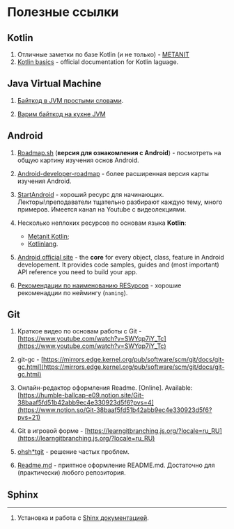 # Полезные ссылки


## Kotlin

1. Отличные заметки по базе Kotlin (и не только) - [METANIT](https://metanit.com/kotlin/tutorial/)
2. [Kotlin basics](https://kotlinlang.org/docs/getting-started.html) - official documentation  for Kotlin laguage.

## Java Virtual Machine

1. [Байткод в JVM простыми словами](https://habr.com/ru/companies/domclick/articles/500646/).

2. [Варим байткод на кухне JVM](https://habr.com/ru/companies/domclick/articles/500646/)


## Android

1. [Roadmap.sh](https://roadmap.sh/android) (**версия для ознакомления с Android**) - посмотреть на общую картину изучения основ Android. 

2. [Android-developer-roadmap](https://github.com/skydoves/android-developer-roadmap) - более расширенная версия карты изучения Android. 

3. [StartAndroid](https://startandroid.ru/ru/) - хороший ресурс для начинающих. Лекторы\преподаватели тщательно разбирают каждую тему, много примеров. Имеется канал на Youtube с видеолекциями.

4. Несколько неплохих ресурсов по основам языка **Kotlin**:
    - [Metanit Kotlin](https://metanit.com/kotlin/tutorial/);
    - [Kotlinlang](https://kotlinlang.ru/).

5. [Android official site](https://developer.android.com/develop) - the **core** for every object, class, feature in Android developement. It provides  code samples, guides and (most important) API reference you need to build your app.

6. [Рекомендации по наименованию RESурсов](https://ahex.co/naming-conventions-in-android/) - хорошие рекоменадции по неймингу (`naming`).


## Git

1. Краткое видео по основам работы с Git - [https://www.youtube.com/watch?v=SWYqp7iY_Tc](https://www.youtube.com/watch?v=SWYqp7iY_Tc)

1. git-gc - [https://mirrors.edge.kernel.org/pub/software/scm/git/docs/git-gc.html](https://mirrors.edge.kernel.org/pub/software/scm/git/docs/git-gc.html)

1. Онлайн-редактор оформления Readme. [Online]. Available: [https://humble-ballcap-e09.notion.site/Git-38baaf5fd51b42abb9ec4e330923d5f6?pvs=4](https://www.notion.so/Git-38baaf5fd51b42abb9ec4e330923d5f6?pvs=21)

1. Git в игровой форме - [https://learngitbranching.js.org/?locale=ru_RU](https://learngitbranching.js.org/?locale=ru_RU)

1. [ohsh*tgit](https://ohshitgit.com/) - решение частых проблем.

1. [Readme.md](https://dillinger.io/) - приятное оформление README.md. Достаточно для (практически) любого репозитория.

## Sphinx
------------------

1. Установка и работа с [Shinx документацией](https://www.sphinx-doc.org/en/master/tutorial/deploying.html#id5).


